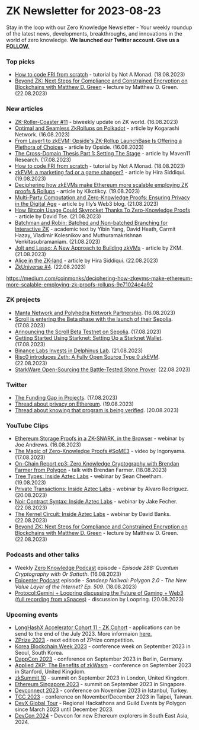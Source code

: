 # ZK Newsletter for 2023-08-23
Stay in the loop with our Zero Knowledge Newsletter - Your weekly roundup of the latest news, developments, breakthroughs, and innovations in the world of zero knowledge. **We launched our Twitter account. Give us a [FOLLOW.](https://twitter.com/ZKNewsletter)**

### Top picks
* [How to code FRI from scratch](https://blog.lambdaclass.com/how-to-code-fri-from-scratch/) - tutorial by Not A Monad. (18.08.2023)
* [Beyond ZK: Next Steps for Compliance and Constrained Encryption on Blockchains with Matthew D. Green](https://www.youtube.com/watch?v=UZDFhdYshcU) - lecture by Matthew D. Green. (22.08.2023)

### New articles 
* [ZK-Roller-Coaster #11](https://taiko.mirror.xyz/QHWZW8EJ9CM8jnbWEJyvULvpH6Pn2nHWfo93Z0UH21Y) - biweekly update on ZK world. (16.08.2023)
* [Optimal and Seamless ZkRollups on Polkadot](https://medium.com/coinmonks/optimal-and-seamless-zkrollups-on-polkadot-b8ca1bf434f2) - article by Kogarashi Network. (16.08.2023)
* [From Layer1 to zkEVM: Opside's ZK-Rollup LaunchBase Is Offering a Plethora of Choices](https://hackernoon.com/from-layer1-to-zkevm-opsides-zk-rollup-launchbase-is-offering-a-plethora-of-choices) - article by Opside. (16.08.2023)
* [The Cross-Domain Thesis Part 1: Setting The Stage](https://mirror.xyz/0x59567ea31347ba1430939E8a8aC58fDa014aBed9/e2pIdHzlaBi6m5GhsRGK0g5DyjgCVuU4lE614XmES5s) - article by Maven11 Research. (17.08.2023)
* [How to code FRI from scratch](https://blog.lambdaclass.com/how-to-code-fri-from-scratch/) - tutorial by Not A Monad. (18.08.2023)
* [zkEVM: a marketing fad or a game changer?](https://medium.com/coinmonks/zkevm-a-marketing-fad-or-a-game-changer-282740d2136) - article by Hira Siddiqui. (19.08.2023)
* [Deciphering how zkEVMs make Ethereum more scalable employing ZK proofs & Rollups](https://medium.com/coinmonks/deciphering-how-zkevms-make-ethereum-more-scalable-employing-zk-proofs-rollups-9e71024c4a92) - article by Kikctikcy. (19.08.2023)
* [Multi-Party Computation and Zero-Knowledge Proofs: Ensuring Privacy in the Digital Age](https://web3illy.medium.com/multi-party-computation-and-zero-knowledge-proofs-ensuring-privacy-in-the-digital-age-15d65b10be5) - article by Illy’s Web3 blog. (21.08.2023) 
* [How Bitcoin Usage Could Skyrocket Thanks To Zero-Knowledge Proofs](https://www.forbes.com/sites/digital-assets/2023/08/21/how-bitcoin-usage-could-skyrocket-thanks-to-zero-knowledge-proofs/) - article by David Tse. (21.08.2023)
* [Batchman and Robin: Batched and Non-batched Branching for Interactive ZK](https://eprint.iacr.org/2023/1257.pdf) - academic text by Yibin Yang, David Heath, Carmit Hazay, Vladimir Kolesnikov and Muthuramakrishnan Venkitasubramaniam. (21.08.2023)
* [Jolt and Lasso: A New Approach to Building zkVMs](https://medium.com/@ProjectZKM/jolt-and-lasso-a-new-approach-to-building-zkvms-c6bcfd1d554d) - article by ZKM. (21.08.2023)
* [Alice in the ZK-land](https://medium.com/coinmonks/alice-in-the-zk-land-9e4303578c4f) - article by Hira Siddiqui. (22.08.2023)
* [ZkUniverse #4](https://medium.com/@ZkCampus/zkuniverse-4-b80e925620a2). (22.08.2023)

https://medium.com/coinmonks/deciphering-how-zkevms-make-ethereum-more-scalable-employing-zk-proofs-rollups-9e71024c4a92

### ZK projects
* [Manta Network and Polyhedra Network Partnership](https://polyhedra.medium.com/manta-network-and-polyhedra-network-partnership-transforming-blockchain-with-zkbridge-fast-872f3a0f04c). (16.08.2023)
* [Scroll is entering the Beta phase with the launch of their Sepolia](https://twitter.com/Scroll_ZKP/status/1692194581918745066). (17.08.2023)
* [Announcing the Scroll Beta Testnet on Sepolia](https://scroll.io/blog/scrollSepolia). (17.08.2023)
* [Getting Started Using Starknet: Setting Up a Starknet Wallet](https://www.starknet.io/en/posts/stark-math/getting-started-using-starknet-setting-up-a-starknet-wallet). (17.08.2023)
* [Binance Labs Invests in Delphinus Lab](https://www.binance.com/en/blog/ecosystem/binance-labs-invests-in-delphinus-lab-the-first-opensource-zkwasm-virtual-machine-to-support-next-era-of-web3-applications-3444797851566042967). (21.08.2023)
* [Risc0 introduces Zeth: A Fully Open Source Type 0 zkEVM](https://twitter.com/RiscZero/status/1694047369028059218). (22.08.2023) 
* [StarkWare Open-Sourcing the Battle-Tested Stone Prover](https://medium.com/starkware/open-sourcing-the-battle-tested-stone-prover-1fe71aaab3b7). (22.08.2023)

### Twitter
* [The Funding Gap in Projects](https://twitter.com/ETH_Daily/status/1692211841110356208). (17.08.2023)
* [Thread about privacy on Ethereum](https://twitter.com/ZKValidator/status/1692997435176448004). (19.08.2023)
* [Thread about knowing that program is being verified](https://twitter.com/bkiepuszewski/status/1693289010020466940). (20.08.2023)

### YouTube Clips
* [Ethereum Storage Proofs in a ZK-SNARK, in the Browser](https://www.youtube.com/watch?v=GbiV6exphuw) - webinar by Joe Andrews. (16.08.2023)
* [The Magic of Zero-Knowledge Proofs #SoME3](https://www.youtube.com/watch?v=FfeXX6OLq8w) - video by Ingonyama. (17.08.2023)
* [On-Chain Report ep3: Zero Knowledge Cryptography with Brendan Farmer from Polygon](https://www.youtube.com/watch?v=dbRf2ERUTCg) - talk with Brendan Farmer. (18.08.2023)
* [Tree Types: Inside Aztec Labs](https://www.youtube.com/watch?v=ejZe98ZuiKU) - webinar by Sean Cheetham. (19.08.2023)
* [Private Transactions: Inside Aztec Labs](https://www.youtube.com/watch?v=ejZe98ZuiKU) - webinar by Alvaro Rodriguez. (20.08.2023)
* [Noir Contract Syntax: Inside Aztec Labs](https://www.youtube.com/watch?v=CG61fyfVwmY) - webinar by Jake Fecher. (22.08.2023)
* [The Kernel Circuit: Inside Aztec Labs](https://www.youtube.com/watch?v=6rTQFBYvOpA) - webinar by David Banks. (22.08.2023)
* [Beyond ZK: Next Steps for Compliance and Constrained Encryption on Blockchains with Matthew D. Green](https://www.youtube.com/watch?v=UZDFhdYshcU) - lecture by Matthew D. Green. (22.08.2023)

### Podcasts and other talks
* Weekly [Zero Knowledge Podcast](https://zeroknowledge.fm/288-2/) episode - *Episode 288: Quantum Cryptography with Or Sattath*. (16.08.2023) 
* [Epicenter Podcast](https://www.youtube.com/watch?v=BTeSHnVEluo/) episode - *Sandeep Nailwal: Polygon 2.0 - The New Value Layer of the Internet? Ep. 509*. (18.08.2023)  
* [Protocol:Gemini + Loopring discussing the Future of Gaming + Web3 (full recording from xSpaces)](https://www.youtube.com/watch?v=DqfEBPXJtTk) - discussion by Loopring. (20.08.2023)

### Upcoming events
* [LongHashX Accelerator Cohort 11 - ZK Cohort](https://longhashventures.typeform.com/ZKCohort?typeform-source=t.co) - applications can be send to the end of the July 2023. More informaion [here.](https://www.longhash.vc/accelerator/zk-accelerator/)
* [ZPrize 2023](https://www.zprize.io/blog/announcing-zprize-2023) - next edition of ZPrize competition.
* [Korea Blockchain Week 2023](https://koreablockchainweek.com/) - conference week on September 2023 in Seoul, South Korea. 
* [DappCon 2023](https://www.dappcon.io/#about) - conference on September 2023 in Berlin, Germany.
* [Applied ZKP: The Benefits of zkWasm](https://law.stanford.edu/codex-the-stanford-center-for-legal-informatics/projects/zero-knowledge-cryptography/) - conference on September 2023 in Stanford, United Kingdom.
* [zkSummit 10](https://www.zksummit.com/) - summit on September 2023 in London, United Kingdom.
* [Ethereum Singapore 2023](https://www.ethereumsingapore.com/) - summit on September 2023 in Singapore.
* [Devconnect 2023](https://devconnect.org/) - conference on November 2023 in Istanbul, Turkey.
* [TCC 2023](https://tcc.iacr.org/2023/) - conference on November/December 2023 in Taipei, Taiwan.
* [DevX Global Tour](https://polygon.technology/blog/polygon-labs-announces-devx-global-tour) - Regional Hackathons and Guild Events by Polygon since March 2023 until December 2023.
* [DevCon 2024](https://devcon.org/) - Devcon for new Ethereum explorers in South East Asia, 2024.
